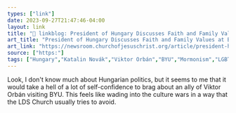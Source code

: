 ```yaml
---
types: ["link"]
date: 2023-09-27T21:47:46-04:00
layout: link
title: "🔗 linkblog: President of Hungary Discusses Faith and Family Values at BYU'"
art_title: "President of Hungary Discusses Faith and Family Values at BYU"
art_link: "https://newsroom.churchofjesuschrist.org/article/president-hungary-discusses-faith-and-family-byu"
source: ["https:"]
tags: ["Hungary","Katalin Novák","Viktor Orbán","BYU","Mormonism","LGBTQ"]
---
```

Look, I don't know much about Hungarian politics, but it seems to me that it would take a hell of a lot of self-confidence to brag about an ally of Viktor Orbán visiting BYU. This feels like wading into the culture wars in a way that the LDS Church usually tries to avoid.
